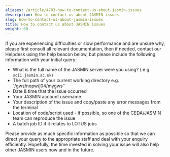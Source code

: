 ```yaml
---
aliases: /article/4703-how-to-contact-us-about-jasmin-issues
description: How to contact us about JASMIN issues
slug: how-to-contact-us-about-jasmin-issues
title: How to contact us about JASMIN issues
weight: 60
---
```


If you are experiencing difficulties or slow performance and are unsure why,
please first consult all relevant documentation, then if needed, contact our Helpdesk
using the help beacon below, but please include the following
information with your initial query:

- What is the full name of the JASMIN server were you using? ( e.g. `sci1.jasmin.ac.uk`)
- The full path of your current working directory e.g. `/gws/nopw/j04/mygws``
- Date & time that the issue occurred
- Your JASMIN account username
- Your description of the issue and copy/paste any error messages from the terminal
- Location of code/script used - if possible, so one of the CEDA/JASMIN team can reproduce the issue
- A batch job ID if it relates to LOTUS jobs

Please provide as much specific information as possible so that we can direct
your query to the appropriate staff and deal with your enquiry efficiently.
Hopefully, the time invested in solving your issue will also help other JASMIN
users now and in the future.
